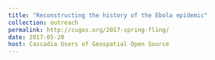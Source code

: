 ```yaml
---
title: "Reconstructing the history of the Ebola epidemic"
collection: outreach
permalink: http://cugos.org/2017-spring-fling/
date: 2017-05-20
host: Cascadia Users of Geospatial Open Source
---
```

